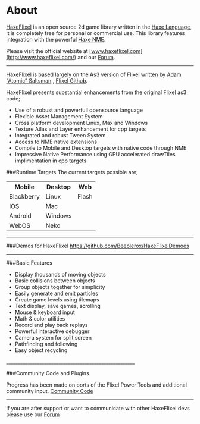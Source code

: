 About
=
[HaxeFlixel](http://www.haxeflixel.com/) is an open source 2d game library written in the [Haxe Language](http://www.haxe.org/), it is completely free for personal or commercial use. This library features integration with the powerful [Haxe NME](http://www.haxenme.org/).

Please visit the official website at [www.haxeflixel.com](http://www.haxeflixel.com/) and our [Forum](http://www.haxeflixel.com/forum/).
______________________________________________________

HaxeFlixel is based largely on the As3 version of Flixel written by [Adam “Atomic” Saltsman](http://www.adamatomic.com/) , [Flixel Github](https://github.com/AdamAtomic/flixel).

HaxeFlixel presents substantial enhancements from the original Flixel as3 code;
<ul>
<li>Use of a robust and powerfull opensource language</li>
<li>Flexible Asset Management System</li>
<li>Cross platform development Linux, Max and Windows</li>
<li>Texture Atlas and Layer enhancement for cpp targets</li>
<li>Integrated and robust Tween System</li>
<li>Access to NME native extensions</li>
<li>Compile to Mobile and Desktop targets with native code through NME</li>
<li>Impressive Native Performance using GPU accelerated drawTiles implimentation in cpp targets</li>
</ul>


###Runtime Targets
The current targets possible are;

<table>
  <tr>
    <th>Mobile</th>
    <th>Desktop</th>
    <th>Web</th>
  </tr>
  <tr>
    <td>Blackberry</td>
    <td>Linux</td>
    <td>Flash</td>
  </tr>
  <tr>
    <td>IOS</td>
    <td>Mac</td>
    <td></td>
  </tr>
  <tr>
    <td>Android</td>
    <td>Windows</td>
    <td></td>
  </tr>
  <tr>
    <td>WebOS</td>
    <td>Neko</td>
    <td></td>
  </tr>
</table>

______________________________________________________

###Demos for HaxeFlixel
https://github.com/Beeblerox/HaxeFlixelDemoes

______________________________________________________

###Basic Features

<ul>
<li>Display thousands of moving objects</li>
<li>Basic collisions between objects</li>
<li>Group objects together for simplicity</li>
<li>Easily generate and emit particles</li>
<li>Create game levels using tilemaps</li>
<li>Text display, save games, scrolling</li>
<li>Mouse & keyboard input</li>
<li>Math & color utilities</li>
<li>Record and play back replays</li>
<li>Powerful interactive debugger</li>
<li>Camera system for split screen</li>
<li>Pathfinding and following</li>
<li>Easy object recycling</li>
</ul>
______________________________________________________

###Community Code and Plugins

Progress has been made on ports of the Flixel Power Tools and additional community input.
[Community Code](https://github.com/Beeblerox/HaxeFlixel/wiki/Additional-classes-from-the-flixel-community) 

______________________________________________________

If you are after support or want to communicate with other HaxeFlixel devs please use our [Forum](http://www.haxeflixel.com/forum/) 